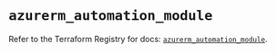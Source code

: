 # `azurerm_automation_module`

Refer to the Terraform Registry for docs: [`azurerm_automation_module`](https://registry.terraform.io/providers/hashicorp/azurerm/4.38.0/docs/resources/automation_module).
